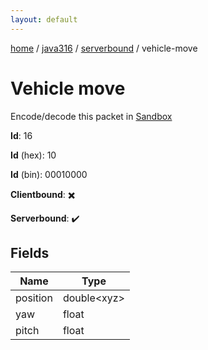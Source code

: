 ```yaml
---
layout: default
---
```


[home](/)  /  [java316](/protocol/java316)  /  [serverbound](/protocol/java316/serverbound)  /  vehicle-move

# Vehicle move

Encode/decode this packet in [Sandbox](../../../sandbox/java316#Serverbound.VehicleMove)

**Id**: 16

**Id** (hex): 10

**Id** (bin): 00010000

**Clientbound**: ✖️

**Serverbound**: ✔️

## Fields

Name | Type
---|---
position | double&lt;xyz&gt;
yaw | float
pitch | float
